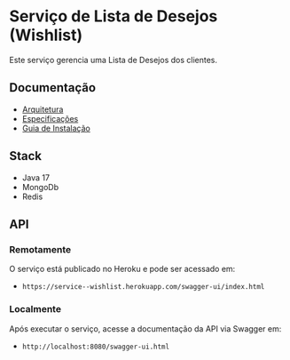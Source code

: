 # Serviço de Lista de Desejos (Wishlist)
Este serviço gerencia uma Lista de Desejos dos clientes.

## Documentação
- [Arquitetura](docs/architecture.md)
- [Especificações](docs/specifications.md)
- [Guia de Instalação](docs/installation_guide.md)

## Stack
- Java 17
- MongoDb
- Redis

## API

### Remotamente
O serviço está publicado no Heroku e pode ser acessado em:
- `https://service--wishlist.herokuapp.com/swagger-ui/index.html`

### Localmente
Após executar o serviço, acesse a documentação da API via Swagger em:
- `http://localhost:8080/swagger-ui.html`
